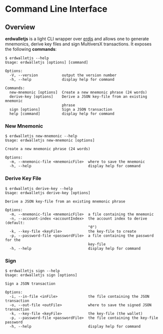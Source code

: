 # Command Line Interface

## Overview

**erdwalletjs** is a light CLI wrapper over [erdjs](https://www.npmjs.com/package/@multiversx/erdjs) and allows one to generate mnemonics, derive key files and sign MultiversX transactions.
It exposes the following **commands**:


```
$ erdwalletjs --help
Usage: erdwalletjs [options] [command]

Options:
  -V, --version           output the version number
  -h, --help              display help for command

Commands:
  new-mnemonic [options]  Create a new mnemonic phrase (24 words)
  derive-key [options]    Derive a JSON key-file from an existing mnemonic
                          phrase
  sign [options]          Sign a JSON transaction
  help [command]          display help for command

```
### New Mnemonic


```
$ erdwalletjs new-mnemonic --help
Usage: erdwalletjs new-mnemonic [options]

Create a new mnemonic phrase (24 words)

Options:
  -m, --mnemonic-file <mnemonicFile>  where to save the mnemonic
  -h, --help                          display help for command

```


### Derive Key File


```
$ erdwalletjs derive-key --help
Usage: erdwalletjs derive-key [options]

Derive a JSON key-file from an existing mnemonic phrase

Options:
  -m, --mnemonic-file <mnemonicFile>  a file containing the mnemonic
  -n, --account-index <accountIndex>  the account index to derive (default:
                                      "0")
  -k, --key-file <keyFile>            the key-file to create
  -p, --password-file <passwordFile>  a file containing the password for the
                                      key-file
  -h, --help                          display help for command

```


### Sign


```
$ erdwalletjs sign --help
Usage: erdwalletjs sign [options]

Sign a JSON transaction

Options:
  -i, --in-file <inFile>              the file containing the JSON transaction
  -o, --out-file <outFile>            where to save the signed JSON transaction
  -k, --key-file <keyFile>            the key-file (the wallet)
  -p, --password-file <passwordFile>  the file containing the key-file password
  -h, --help                          display help for command

```


